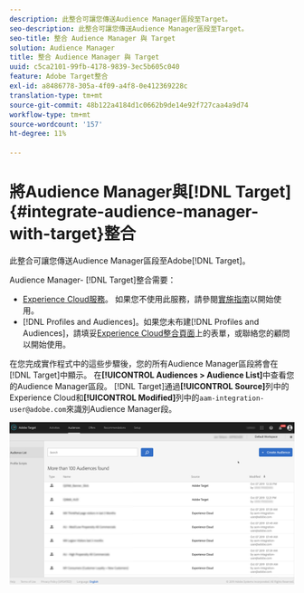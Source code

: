 ```yaml
---
description: 此整合可讓您傳送Audience Manager區段至Target。
seo-description: 此整合可讓您傳送Audience Manager區段至Target。
seo-title: 整合 Audience Manager 與 Target
solution: Audience Manager
title: 整合 Audience Manager 與 Target
uuid: c5ca2101-99fb-4178-9839-3ec5b605c040
feature: Adobe Target整合
exl-id: a8486778-305a-4f09-a4f8-0e412369228c
translation-type: tm+mt
source-git-commit: 48b122a4184d1c0662b9de14e92f727caa4a9d74
workflow-type: tm+mt
source-wordcount: '157'
ht-degree: 11%

---
```


# 將Audience Manager與[!DNL Target] {#integrate-audience-manager-with-target}整合

此整合可讓您傳送Audience Manager區段至Adobe[!DNL Target]。

Audience Manager- [!DNL Target]整合需要：

* [Experience Cloud服務](https://docs.adobe.com/content/help/zh-Hant/id-service/using/home.translate.html)。 如果您不使用此服務，請參閱[實施指南](https://docs.adobe.com/content/help/en/id-service/using/implementation/implementation-guides.html)以開始使用。
* [!DNL Profiles and Audiences]。如果您未布建[!DNL Profiles and Audiences]，請填妥[Experience Cloud整合頁面](https://adobe.allegiancetech.com/cgi-bin/qwebcorporate.dll?idx=X8SVES)上的表單，或聯絡您的顧問以開始使用。

在您完成實作程式中的這些步驟後，您的所有Audience Manager區段將會在[!DNL Target]中顯示。 在&#x200B;**[!UICONTROL Audiences > Audience List]**&#x200B;中查看您的Audience Manager區段。 [!DNL Target]通過&#x200B;**[!UICONTROL Source]**&#x200B;列中的Experience Cloud和&#x200B;**[!UICONTROL Modified]**&#x200B;列中的`aam-integration-user@adobe.com`來識別Audience Manager段。

![](../assets/target.png)
